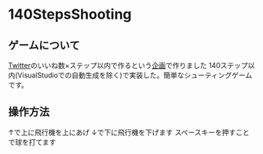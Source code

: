 # 140StepsShooting
## ゲームについて
[Twitter](https://twitter.com/Binary__number)のいいね数×ステップ以内で作るという[企画](https://twitter.com/Binary__number/status/1305631706645516290?s=20)で作りました
140ステップ以内(VisualStudioでの自動生成を除く)で実装した。簡単なシューティングゲームです。
## 操作方法
↑で上に飛行機を上にあげ
↓で下に飛行機を下げます
スペースキーを押すことで球を打てます
